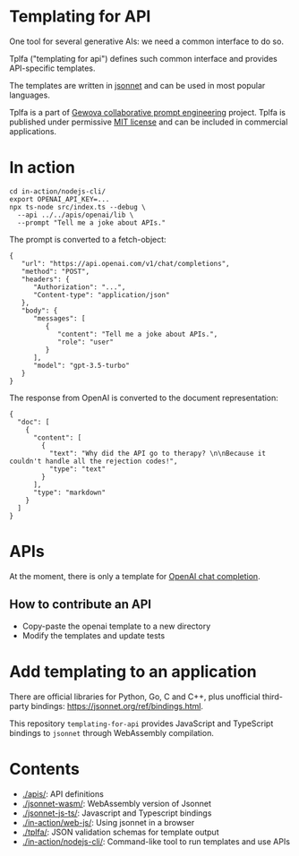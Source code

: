 # Templating for API

One tool for several generative AIs: we need a common interface to do so.

Tplfa ("templating for api") defines such common interface and provides API-specific templates.

The templates are written in [jsonnet](https://jsonnet.org/) and can be used in most popular languages.

Tplfa is a part of [Gewova collaborative prompt engineering](https://gewova.com/) project. Tplfa is published under permissive [MIT license](./LICENSE.txt) and can be included in commercial applications.

# In action

```
cd in-action/nodejs-cli/
export OPENAI_API_KEY=...
npx ts-node src/index.ts --debug \
  --api ../../apis/openai/lib \
  --prompt "Tell me a joke about APIs."
```

The prompt is converted to a fetch-object:

```
{
   "url": "https://api.openai.com/v1/chat/completions",
   "method": "POST",
   "headers": {
      "Authorization": "...",
      "Content-type": "application/json"
   },
   "body": {
      "messages": [
         {
            "content": "Tell me a joke about APIs.",
            "role": "user"
         }
      ],
      "model": "gpt-3.5-turbo"
   }
}
```

The response from OpenAI is converted to the document representation:

```
{
  "doc": [
    {
      "content": [
        {
          "text": "Why did the API go to therapy? \n\nBecause it couldn't handle all the rejection codes!",
          "type": "text"
        }
      ],
      "type": "markdown"
    }
  ]
}
```

# APIs

At the moment, there is only a template for [OpenAI chat completion](https://platform.openai.com/docs/api-reference/chat).

## How to contribute an API

- Copy-paste the openai template to a new directory
- Modify the templates and update tests

# Add templating to an application

There are official libraries for Python, Go, C and C++, plus unofficial third-party bindings: <https://jsonnet.org/ref/bindings.html>.

This repository `templating-for-api` provides JavaScript and TypeScript bindings to `jsonnet` through WebAssembly compilation.

# Contents

- [./apis/](./apis/): API definitions
- [./jsonnet-wasm/](./jsonnet-wasm/): WebAssembly version of Jsonnet
- [./jsonnet-js-ts/](./jsonnet-js-ts/): Javascript and Typescript bindings
- [./in-action/web-js/](./in-action/web-js/): Using jsonnet in a browser
- [./tplfa/](./tplfa/): JSON validation schemas for template output
- [./in-action/nodejs-cli/](./in-action/nodejs-cli/): Command-like tool to run templates and use APIs

